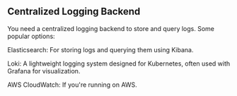 

## Centralized Logging Backend

You need a centralized logging backend to store and query logs. Some popular options:

Elasticsearch: For storing logs and querying them using Kibana.

Loki: A lightweight logging system designed for Kubernetes, often used with Grafana for visualization.

AWS CloudWatch: If you're running on AWS.
